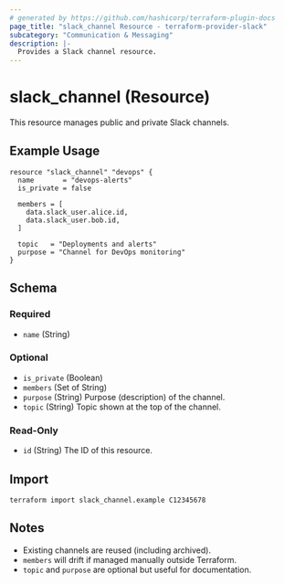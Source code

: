 ```yaml
---
# generated by https://github.com/hashicorp/terraform-plugin-docs
page_title: "slack_channel Resource - terraform-provider-slack"
subcategory: "Communication & Messaging"
description: |-
  Provides a Slack channel resource.
---
```


# slack_channel (Resource)

This resource manages public and private Slack channels.


## Example Usage

```hcl
resource "slack_channel" "devops" {
  name       = "devops-alerts"
  is_private = false

  members = [
    data.slack_user.alice.id,
    data.slack_user.bob.id,
  ]

  topic   = "Deployments and alerts"
  purpose = "Channel for DevOps monitoring"
}
```

<!-- schema generated by tfplugindocs -->
## Schema

### Required

- `name` (String)

### Optional

- `is_private` (Boolean)
- `members` (Set of String)
- `purpose` (String) Purpose (description) of the channel.
- `topic` (String) Topic shown at the top of the channel.

### Read-Only

- `id` (String) The ID of this resource.


## Import

```hcl
terraform import slack_channel.example C12345678
```

## Notes

- Existing channels are reused (including archived).
- `members` will drift if managed manually outside Terraform.
- `topic` and `purpose` are optional but useful for documentation.
